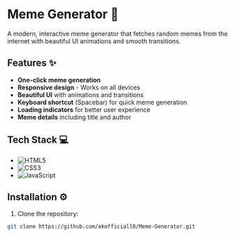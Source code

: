 # Meme Generator 🚀


A modern, interactive meme generator that fetches random memes from the internet with beautiful UI animations and smooth transitions.

## Features ✨

- **One-click meme generation**
- **Responsive design** - Works on all devices
- **Beautiful UI** with animations and transitions
- **Keyboard shortcut** (Spacebar) for quick meme generation
- **Loading indicators** for better user experience
- **Meme details** including title and author

## Tech Stack 💻

- ![HTML5](https://img.shields.io/badge/HTML5-E34F26?style=flat&logo=html5&logoColor=white)
- ![CSS3](https://img.shields.io/badge/CSS3-1572B6?style=flat&logo=css3&logoColor=white)
- ![JavaScript](https://img.shields.io/badge/JavaScript-F7DF1E?style=flat&logo=javascript&logoColor=black)

## Installation ⚙️

1. Clone the repository:
```bash
git clone https://github.com/akofficiall0/Meme-Generator.git
